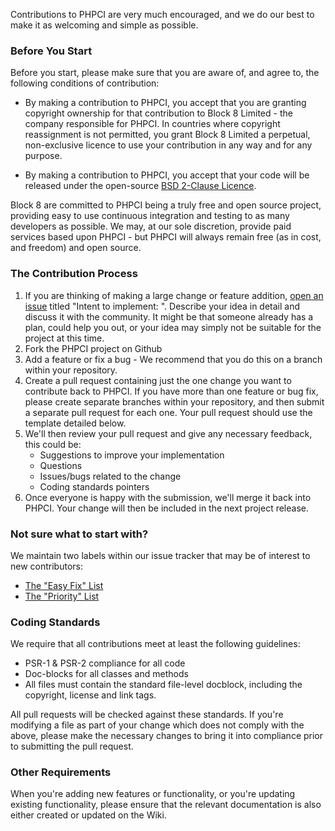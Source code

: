 Contributions to PHPCI are very much encouraged, and we do our best to make it as welcoming and simple as possible.

### Before You Start
Before you start, please make sure that you are aware of, and agree to, the following conditions of contribution:

* By making a contribution to PHPCI, you accept that you are granting copyright ownership for that contribution to Block 8 Limited - the company responsible for PHPCI. In countries where copyright reassignment is not permitted, you grant Block 8 Limited a perpetual, non-exclusive licence to use your contribution in any way and for any purpose.

* By making a contribution to PHPCI, you accept that your code will be released under the open-source [BSD 2-Clause Licence](https://github.com/Block8/PHPCI/blob/master/LICENSE.md).

Block 8 are committed to PHPCI being a truly free and open source project, providing easy to use continuous integration and testing to as many developers as possible. We may, at our sole discretion, provide paid services based upon PHPCI - but PHPCI will always remain free (as in cost, and freedom) and open source.

### The Contribution Process

1. If you are thinking of making a large change or feature addition, [open an issue](/Block8/PHPCI/issues) titled "Intent to implement: <Your Feature>". Describe your idea in detail and discuss it with the community. It might be that someone already has a plan, could help you out, or your idea may simply not be suitable for the project at this time.
2. Fork the PHPCI project on Github
3. Add a feature or fix a bug - We recommend that you do this on a branch within your repository.
4. Create a pull request containing just the one change you want to contribute back to PHPCI. If you have more than one feature or bug fix, please create separate branches within your repository, and then submit a separate pull request for each one. Your pull request should use the template detailed below.
5. We'll then review your pull request and give any necessary feedback, this could be:
    * Suggestions to improve your implementation
    * Questions
    * Issues/bugs related to the change
    * Coding standards pointers
6. Once everyone is happy with the submission, we'll merge it back into PHPCI. Your change will then be included in the next project release.

### Not sure what to start with?
We maintain two labels within our issue tracker that may be of interest to new contributors:

* [The "Easy Fix" List](https://github.com/Block8/PHPCI/labels/flag:easy-fix)
* [The "Priority" List](https://github.com/Block8/PHPCI/labels/flag:priority)

### Coding Standards
We require that all contributions meet at least the following guidelines:

* PSR-1 & PSR-2 compliance for all code
* Doc-blocks for all classes and methods
* All files must contain the standard file-level docblock, including the copyright, license and link tags.

All pull requests will be checked against these standards. If you're modifying a file as part of your change which does not comply with the above, please make the necessary changes to bring it into compliance prior to submitting the pull request.

### Other Requirements
When you're adding new features or functionality, or you're updating existing functionality, please ensure that the relevant documentation is also either created or updated on the Wiki.
